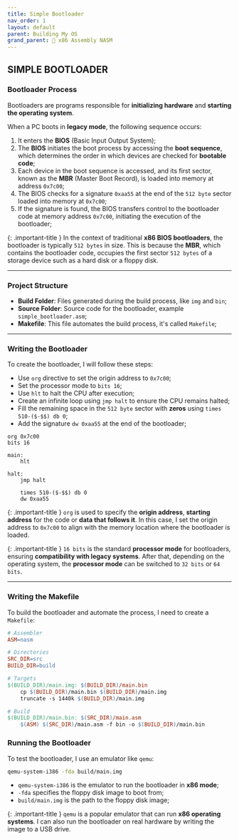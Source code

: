 ```yaml
---
title: Simple Bootloader
nav_order: 1
layout: default
parent: Building My OS
grand_parent: 🔲 x86 Assembly NASM
---
```


## **SIMPLE BOOTLOADER**

### **Bootloader Process**

Bootloaders are programs responsible for **initializing hardware** and **starting the operating system**.

When a PC boots in **legacy mode**, the following sequence occurs:

1. It enters the **BIOS** (Basic Input Output System);
2. The **BIOS** initiates the boot process by accessing the **boot sequence**, which determines the order in which devices are checked for **bootable code**;
3. Each device in the boot sequence is accessed, and its first sector, known as the **MBR** (Master Boot Record), is loaded into memory at address `0x7c00`;
4. The BIOS checks for a signature `0xaa55` at the end of the `512 byte` sector loaded into memory at `0x7c00`;
5. If the signature is found, the BIOS transfers control to the bootloader code at memory address `0x7c00`, initiating the execution of the bootloader;

{: .important-title }
In the context of traditional **x86 BIOS bootloaders**, the bootloader is typically `512 bytes` in size. This is because the **MBR**, which contains the bootloader code, occupies the first sector `512 bytes` of a storage device such as a hard disk or a floppy disk.

----

### **Project Structure**

- **Build Folder**: Files generated during the build process, like `img` and `bin`;
- **Source Folder**: Source code for the bootloader, example `simple_bootloader.asm`;
- **Makefile**: This file automates the build process, it's called `Makefile`;

----

### **Writing the Bootloader**

To create the bootloader, I will follow these steps:

- Use `org` directive to set the origin address to `0x7c00`;
- Set the processor mode to `bits 16`;
- Use `hlt` to halt the CPU after execution;
- Create an infinite loop using `jmp halt` to ensure the CPU remains halted;
- Fill the remaining space in the `512 byte` sector with **zeros** using `times 510-($-$$) db 0`;
- Add the signature `dw 0xaa55` at the end of the bootloader;

```
org 0x7c00
bits 16

main:
    hlt

halt:
    jmp halt

    times 510-($-$$) db 0
    dw 0xaa55
```

{: .important-title }
`org` is used to specify the **origin address**, **starting address** for the code or **data that follows it**. In this case, I set the origin address to `0x7c00` to align with the memory location where the bootloader is loaded.

{: .important-title }
`16 bits` is the standard **processor mode** for bootloaders, ensuring **compatibility with legacy systems**. After that, depending on the operating system, the **processor mode** can be switched to `32 bits` or `64 bits`.

----

### **Writing the Makefile**
To build the bootloader and automate the process, I need to create a `Makefile`:

```makefile
# Assembler
ASM=nasm

# Directories
SRC_DIR=src
BUILD_DIR=build

# Targets
$(BUILD_DIR)/main.img: $(BUILD_DIR)/main.bin
	cp $(BUILD_DIR)/main.bin $(BUILD_DIR)/main.img
	truncate -s 1440k $(BUILD_DIR)/main.img

# Build
$(BUILD_DIR)/main.bin: $(SRC_DIR)/main.asm
	$(ASM) $(SRC_DIR)/main.asm -f bin -o $(BUILD_DIR)/main.bin
```

### **Running the Bootloader**
To test the bootloader, I use an emulator like `qemu`:

```bash
qemu-system-i386 -fda build/main.img
```

- `qemu-system-i386` is the emulator to run the bootloader in **x86 mode**;
- `-fda` specifies the floppy disk image to boot from;
- `build/main.img` is the path to the floppy disk image;

{: .important-title }
`qemu` is a popular emulator that can run **x86 operating systems**. I can also run the bootloader on real hardware by writing the image to a USB drive.